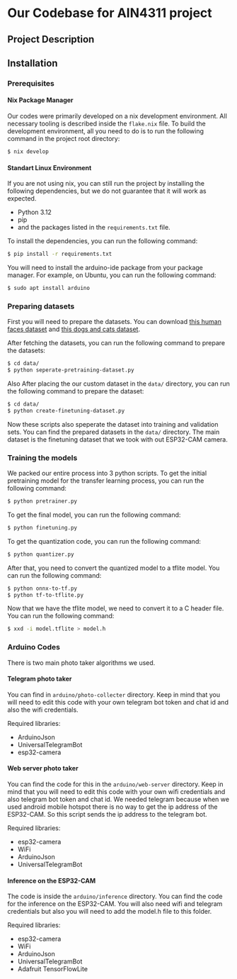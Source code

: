 # Our Codebase for AIN4311 project


## Project Description



## Installation

### Prerequisites

#### Nix Package Manager
Our codes were primarily developed on a nix development environment. All necessary tooling is described inside the `flake.nix` file. To build the development environment, all you need to do is to run the following command in the project root directory:

```bash
$ nix develop
```


#### Standart Linux Environment

If you are not using nix, you can still run the project by installing the following dependencies, but we do not guarantee that it will work as expected.

- Python 3.12
- pip
- and the packages listed in the `requirements.txt` file.

To install the dependencies, you can run the following command:

```bash
$ pip install -r requirements.txt
```

You will need to install the arduino-ide package from your package manager. For example, on Ubuntu, you can run the following command:

```bash
$ sudo apt install arduino
```



### Preparing datasets

First you will need to prepare the datasets. You can download [this human faces dataset](https://www.kaggle.com/datasets/ashwingupta3012/human-faces) and [this dogs and cats dataset](https://www.kaggle.com/datasets/shaunthesheep/microsoft-catsvsdogs-dataset).

After fetching the datasets, you can run the following command to prepare the datasets:

```bash
$ cd data/
$ python seperate-pretraining-dataset.py
```

Also After placing the our custom dataset in the `data/` directory, you can run the following command to prepare the dataset:

```bash
$ cd data/
$ python create-finetuning-dataset.py
```

Now these scripts also speperate the dataset into training and validation sets. You can find the prepared datasets in the `data/` directory. The main dataset is the finetuning dataset that we took with out ESP32-CAM camera.


### Training the models

We packed our entire process into 3 python scripts. To get the initial pretraining model for the transfer learning process, you can run the following command:

```bash
$ python pretrainer.py
```


To get the final model, you can run the following command:

```bash
$ python finetuning.py
```


To get the quantization code, you can run the following command:

```bash
$ python quantizer.py
```

After that, you need to convert the quantized model to a tflite model. You can run the following command:

```bash
$ python onnx-to-tf.py
$ python tf-to-tflite.py
```

Now that we have the tflite model, we need  to convert it to a C header file. You can run the following command:

```bash
$ xxd -i model.tflite > model.h
```


### Arduino Codes

There is two main photo taker algorithms we used.

#### Telegram photo taker

You can find in `arduino/photo-collecter` directory. Keep in mind that you will need to edit this code with your own telegram bot token and chat id and also the wifi credentials.

Required libraries:
- ArduinoJson
- UniversalTelegramBot
- esp32-camera

#### Web server photo taker

You can find the code for this in the `arduino/web-server` directory. Keep in mind that you will need to edit this code with your own wifi credentials and also telegram bot token and chat id. We needed telegram because when we used android mobile hotspot there is no way to get the ip address of the ESP32-CAM. So this script sends the ip address to the telegram bot.

Required libraries:
- esp32-camera
- WiFi
- ArduinoJson
- UniversalTelegramBot

#### Inference on the ESP32-CAM

The code is inside the `arduino/inference` directory. You can find the code for the inference on the ESP32-CAM. You will also need wifi and telegram credentials but also you will need to add the model.h file to this folder.

Required libraries:
- esp32-camera
- WiFi
- ArduinoJson
- UniversalTelegramBot
- Adafruit TensorFlowLite